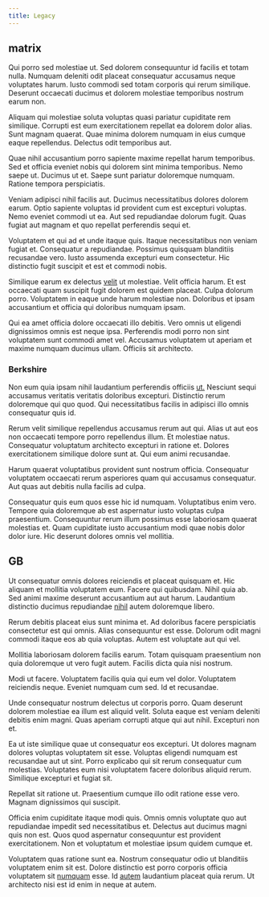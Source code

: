 ```yaml
---
title: Legacy
---
```


## matrix

Qui porro sed molestiae ut. Sed dolorem consequuntur id facilis et totam nulla. Numquam deleniti odit placeat consequatur accusamus neque voluptates harum. Iusto commodi sed totam corporis qui rerum similique. Deserunt occaecati ducimus et dolorem molestiae temporibus nostrum earum non.

Aliquam qui molestiae soluta voluptas quasi pariatur cupiditate rem similique. Corrupti est eum exercitationem repellat ea dolorem dolor alias. Sunt magnam quaerat. Quae minima dolorem numquam in eius cumque eaque repellendus. Delectus odit temporibus aut.

Quae nihil accusantium porro sapiente maxime repellat harum temporibus. Sed et officia eveniet nobis qui dolorem sint minima temporibus. Nemo saepe ut. Ducimus ut et. Saepe sunt pariatur doloremque numquam. Ratione tempora perspiciatis.

Veniam adipisci nihil facilis aut. Ducimus necessitatibus dolores dolorem earum. Optio sapiente voluptas id provident cum est excepturi voluptas. Nemo eveniet commodi ut ea. Aut sed repudiandae dolorum fugit. Quas fugiat aut magnam et quo repellat perferendis sequi et.

Voluptatem et qui ad et unde itaque quis. Itaque necessitatibus non veniam fugiat et. Consequatur a repudiandae. Possimus quisquam blanditiis recusandae vero. Iusto assumenda excepturi eum consectetur. Hic distinctio fugit suscipit et est et commodi nobis.

Similique earum ex delectus [velit](/facere/eaque/principal.md) ut molestiae. Velit officia harum. Et est occaecati quam suscipit fugit dolorem est quidem placeat. Culpa dolorum porro. Voluptatem in eaque unde harum molestiae non. Doloribus et ipsam accusantium et officia qui doloribus numquam ipsam.

Qui ea amet officia dolore occaecati illo debitis. Vero omnis ut eligendi dignissimos omnis est neque ipsa. Perferendis modi porro non sint voluptatem sunt commodi amet vel. Accusamus voluptatem ut aperiam et maxime numquam ducimus ullam. Officiis sit architecto.

### Berkshire

Non eum quia ipsam nihil laudantium perferendis officiis [ut.](/earum/et/personal_loan_account.md) Nesciunt sequi accusamus veritatis veritatis doloribus excepturi. Distinctio rerum doloremque qui quo quod. Qui necessitatibus facilis in adipisci illo omnis consequatur quis id.

Rerum velit similique repellendus accusamus rerum aut qui. Alias ut aut eos non occaecati tempore porro repellendus illum. Et molestiae natus. Consequatur voluptatum architecto excepturi in ratione et. Dolores exercitationem similique dolore sunt at. Qui eum animi recusandae.

Harum quaerat voluptatibus provident sunt nostrum officia. Consequatur voluptatem occaecati rerum asperiores quam qui accusamus consequatur. Aut quas aut debitis nulla facilis ad culpa.

Consequatur quis eum quos esse hic id numquam. Voluptatibus enim vero. Tempore quia doloremque ab est aspernatur iusto voluptas culpa praesentium. Consequuntur rerum illum possimus esse laboriosam quaerat molestias et. Quam cupiditate iusto accusantium modi quae nobis dolor dolor iure. Hic deserunt dolores omnis vel mollitia.

## GB

Ut consequatur omnis dolores reiciendis et placeat quisquam et. Hic aliquam et mollitia voluptatem eum. Facere qui quibusdam. Nihil quia ab. Sed animi maxime deserunt accusantium aut aut harum. Laudantium distinctio ducimus repudiandae [nihil](/facere/adipisci/molestiae/auto_loan_account_lead.md) autem doloremque libero.

Rerum debitis placeat eius sunt minima et. Ad doloribus facere perspiciatis consectetur est qui omnis. Alias consequuntur est esse. Dolorum odit magni commodi itaque eos ab quia voluptas. Autem est voluptate aut qui vel.

Mollitia laboriosam dolorem facilis earum. Totam quisquam praesentium non quia doloremque ut vero fugit autem. Facilis dicta quia nisi nostrum.

Modi ut facere. Voluptatem facilis quia qui eum vel dolor. Voluptatem reiciendis neque. Eveniet numquam cum sed. Id et recusandae.

Unde consequatur nostrum delectus ut corporis porro. Quam deserunt dolorem molestiae ea illum est aliquid velit. Soluta eaque est veniam deleniti debitis enim magni. Quas aperiam corrupti atque qui aut nihil. Excepturi non et.

Ea ut iste similique quae ut consequatur eos excepturi. Ut dolores magnam dolores voluptas voluptatem sit esse. Voluptas eligendi numquam est recusandae aut ut sint. Porro explicabo qui sit rerum consequatur cum molestias. Voluptates eum nisi voluptatem facere doloribus aliquid rerum. Similique excepturi et fugiat sit.

Repellat sit ratione ut. Praesentium cumque illo odit ratione esse vero. Magnam dignissimos qui suscipit.

Officia enim cupiditate itaque modi quis. Omnis omnis voluptate quo aut repudiandae impedit sed necessitatibus et. Delectus aut ducimus magni quis non est. Quos quod aspernatur consequuntur est provident exercitationem. Non et voluptatum et molestiae ipsum quidem cumque et.

Voluptatem quas ratione sunt ea. Nostrum consequatur odio ut blanditiis voluptatem enim sit est. Dolore distinctio est porro corporis officia voluptatem sit [numquam](/facere/temporibus/adipisci/molestias/centralized_usability_reboot.md) esse. Id [autem](/facere/temporibus/adipisci/dot_com_infrastructure_microchip.md) laudantium placeat quia rerum. Ut architecto nisi est id enim in neque at autem.
